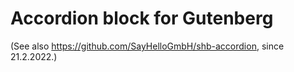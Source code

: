 # Accordion block for Gutenberg

(See also https://github.com/SayHelloGmbH/shb-accordion, since 21.2.2022.)

